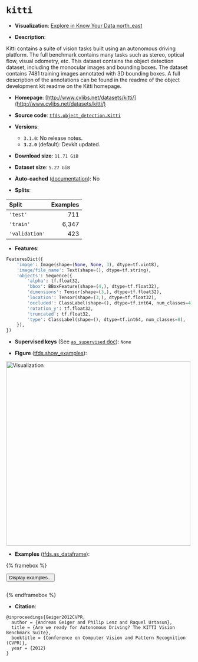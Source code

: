 <div itemscope itemtype="http://schema.org/Dataset">
  <div itemscope itemprop="includedInDataCatalog" itemtype="http://schema.org/DataCatalog">
    <meta itemprop="name" content="TensorFlow Datasets" />
  </div>
  <meta itemprop="name" content="kitti" />
  <meta itemprop="description" content="Kitti contains a suite of vision tasks built using an autonomous driving&#10;platform. The full benchmark contains many tasks such as stereo, optical flow,&#10;visual odometry, etc. This dataset contains the object detection dataset,&#10;including the monocular images and bounding boxes. The dataset contains 7481&#10;training images annotated with 3D bounding boxes. A full description of the&#10;annotations can be found in the readme of the object development kit readme on&#10;the Kitti homepage.&#10;&#10;To use this dataset:&#10;&#10;```python&#10;import tensorflow_datasets as tfds&#10;&#10;ds = tfds.load(&#x27;kitti&#x27;, split=&#x27;train&#x27;)&#10;for ex in ds.take(4):&#10;  print(ex)&#10;```&#10;&#10;See [the guide](https://www.tensorflow.org/datasets/overview) for more&#10;informations on [tensorflow_datasets](https://www.tensorflow.org/datasets).&#10;&#10;&lt;img src=&quot;https://storage.googleapis.com/tfds-data/visualization/fig/kitti-3.2.0.png&quot; alt=&quot;Visualization&quot; width=&quot;500px&quot;&gt;&#10;&#10;" />
  <meta itemprop="url" content="https://www.tensorflow.org/datasets/catalog/kitti" />
  <meta itemprop="sameAs" content="http://www.cvlibs.net/datasets/kitti/" />
  <meta itemprop="citation" content="@inproceedings{Geiger2012CVPR,&#10;  author = {Andreas Geiger and Philip Lenz and Raquel Urtasun},&#10;  title = {Are we ready for Autonomous Driving? The KITTI Vision Benchmark Suite},&#10;  booktitle = {Conference on Computer Vision and Pattern Recognition (CVPR)},&#10;  year = {2012}&#10;}" />
</div>

# `kitti`


*   **Visualization**:
    <a class="button button-with-icon" href="https://knowyourdata-tfds.withgoogle.com/#tab=STATS&dataset=kitti">
    Explore in Know Your Data
    <span class="material-icons icon-after" aria-hidden="true"> north_east
    </span> </a>

*   **Description**:

Kitti contains a suite of vision tasks built using an autonomous driving
platform. The full benchmark contains many tasks such as stereo, optical flow,
visual odometry, etc. This dataset contains the object detection dataset,
including the monocular images and bounding boxes. The dataset contains 7481
training images annotated with 3D bounding boxes. A full description of the
annotations can be found in the readme of the object development kit readme on
the Kitti homepage.

*   **Homepage**:
    [http://www.cvlibs.net/datasets/kitti/](http://www.cvlibs.net/datasets/kitti/)

*   **Source code**:
    [`tfds.object_detection.Kitti`](https://github.com/tensorflow/datasets/tree/master/tensorflow_datasets/object_detection/kitti.py)

*   **Versions**:

    *   `3.1.0`: No release notes.
    *   **`3.2.0`** (default): Devkit updated.

*   **Download size**: `11.71 GiB`

*   **Dataset size**: `5.27 GiB`

*   **Auto-cached**
    ([documentation](https://www.tensorflow.org/datasets/performances#auto-caching)):
    No

*   **Splits**:

Split          | Examples
:------------- | -------:
`'test'`       | 711
`'train'`      | 6,347
`'validation'` | 423

*   **Features**:

```python
FeaturesDict({
    'image': Image(shape=(None, None, 3), dtype=tf.uint8),
    'image/file_name': Text(shape=(), dtype=tf.string),
    'objects': Sequence({
        'alpha': tf.float32,
        'bbox': BBoxFeature(shape=(4,), dtype=tf.float32),
        'dimensions': Tensor(shape=(3,), dtype=tf.float32),
        'location': Tensor(shape=(3,), dtype=tf.float32),
        'occluded': ClassLabel(shape=(), dtype=tf.int64, num_classes=4),
        'rotation_y': tf.float32,
        'truncated': tf.float32,
        'type': ClassLabel(shape=(), dtype=tf.int64, num_classes=8),
    }),
})
```

*   **Supervised keys** (See
    [`as_supervised` doc](https://www.tensorflow.org/datasets/api_docs/python/tfds/load#args)):
    `None`

*   **Figure**
    ([tfds.show_examples](https://www.tensorflow.org/datasets/api_docs/python/tfds/visualization/show_examples)):

<img src="https://storage.googleapis.com/tfds-data/visualization/fig/kitti-3.2.0.png" alt="Visualization" width="500px">

*   **Examples**
    ([tfds.as_dataframe](https://www.tensorflow.org/datasets/api_docs/python/tfds/as_dataframe)):

<!-- mdformat off(HTML should not be auto-formatted) -->

{% framebox %}

<button id="displaydataframe">Display examples...</button>
<div id="dataframecontent" style="overflow-x:auto"></div>
<script src="https://www.gstatic.com/external_hosted/jquery2.min.js"></script>
<script>
var url = "https://storage.googleapis.com/tfds-data/visualization/dataframe/kitti-3.2.0.html";
$(document).ready(() => {
  $("#displaydataframe").click((event) => {
    // Disable the button after clicking (dataframe loaded only once).
    $("#displaydataframe").prop("disabled", true);

    // Pre-fetch and display the content
    $.get(url, (data) => {
      $("#dataframecontent").html(data);
    }).fail(() => {
      $("#dataframecontent").html(
        'Error loading examples. If the error persist, please open '
        + 'a new issue.'
      );
    });
  });
});
</script>

{% endframebox %}

<!-- mdformat on -->

*   **Citation**:

```
@inproceedings{Geiger2012CVPR,
  author = {Andreas Geiger and Philip Lenz and Raquel Urtasun},
  title = {Are we ready for Autonomous Driving? The KITTI Vision Benchmark Suite},
  booktitle = {Conference on Computer Vision and Pattern Recognition (CVPR)},
  year = {2012}
}
```
